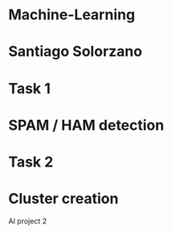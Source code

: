# Machine-Learning
# Santiago Solorzano
# Task 1
#   SPAM / HAM detection
# Task 2
#   Cluster creation
AI project 2
